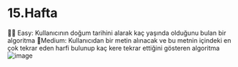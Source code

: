 # 15.Hafta 
🙌🏼 Easy: Kullanıcının doğum tarihini alarak kaç yaşında olduğunu bulan bir algoritma 
🌟Medium: Kullanıcıdan bir metin alınacak ve bu metnin içindeki en çok tekrar eden harfi bulunup kaç kere tekrar ettiğini gösteren algoritma
![image](https://github.com/morkocmeryem/15.Hafta/assets/106595993/4991153b-f32b-4dfd-a7c2-f37032f641f3)

